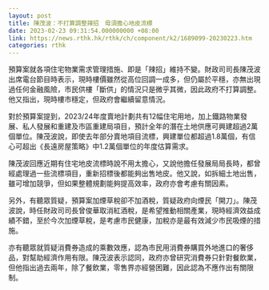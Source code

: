 ```yaml
---
layout: post
title: 陳茂波：不打算調整辣招　毋須擔心地皮流標　
date: 2023-02-23 09:31:54.000000000 +08:00
link: https://news.rthk.hk/rthk/ch/component/k2/1689099-20230223.htm
categories: rthk
---
```


預算案就各項住宅物業需求管理措施、即是「辣招」維持不變。財政司司長陳茂波出席電台節目時表示，現時樓價雖然從高位回調一成多，但仍屬於平穩，亦無出現過任何金融風險，市民供樓「斷供」的情況只是微乎其微，因此政府不打算調整。他又指出，現時樓市穩定，但政府會繼續留意情況。

對於預算案提到，2023/24年度賣地計劃共有12幅住宅用地，加上鐵路物業發展、私人發展和重建及市區重建局項目，預計全年的潛在土地供應可興建超過2萬個單位。陳茂波說，即使去年部分賣地項目流標，興建單位都超過1.8萬個，有信心可超出《長遠房屋策略》中1.2萬個單位的年度估算需求。

陳茂波回應近期有住宅地皮流標時說不用太擔心，又說他擔任發展局局長時，都曾經處理過一些流標項目，重新招標後都能夠出售地皮。他又說，如拆細土地出售，雖可增加競爭，但如果整體規劃能夠提高效率，政府亦會考慮有關因素。

另外，有聽眾質疑，預算案加煙草稅卻不加酒稅，質疑政府向煙民「開刀」。陳茂波說，時任財政司司長曾俊華取消紅酒稅，是希望推動相關產業，現時經濟效益成績不錯，至於今次加煙草稅，是考慮市民健康，加稅亦是最有效減少市民吸煙的措施。

亦有聽眾就質疑消費券造成的乘數效應，認為市民用消費券購買外地進口的奢侈品，對幫助經濟作用有限。陳茂波表示認同，政府亦曾研究消費券只針對餐飲業，但他指出過去兩年，除了餐飲業，零售界亦經營困難，因此認為不應作出有關限制。
